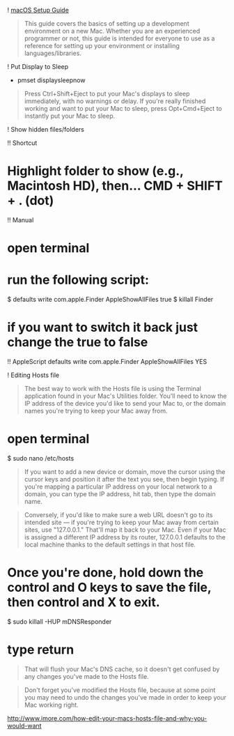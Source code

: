 ! [macOS Setup Guide](https://sourabhbajaj.com/mac-setup/)
> This guide covers the basics of setting up a development environment on a new Mac. Whether you are an experienced programmer or not, this guide is intended for everyone to use as a reference for setting up your environment or installing languages/libraries.

! Put Display to Sleep
* pmset displaysleepnow
> Press Ctrl+Shift+Eject to put your Mac's displays to sleep immediately, with no warnings or delay. If you're really finished working and want to put your Mac to sleep, press Opt+Cmd+Eject to instantly put your Mac to sleep.

! Show hidden files/folders

!! Shortcut
# Highlight folder to show (e.g., Macintosh HD), then... CMD + SHIFT + . (dot)

!! Manual
# open terminal 
# run the following script:  
$ defaults write com.apple.Finder AppleShowAllFiles true 
$ killall Finder 
# if you want to switch it back just change the true to false

!! AppleScript 
defaults write com.apple.Finder AppleShowAllFiles YES

! Editing Hosts file
> The best way to work with the Hosts file is using the Terminal application found in your Mac's Utilities folder. You'll need to know the IP address of the device you'd like to send your Mac to, or the domain names you're trying to keep your Mac away from. 

# open terminal
$ sudo nano /etc/hosts 

> If you want to add a new device or domain, move the cursor using the cursor keys and position it after the text you see, then begin typing. If you're mapping a particular IP address on your local network to a domain, you can type the IP address, hit tab, then type the domain name. 

> Conversely, if you'd like to make sure a web URL doesn't go to its intended site — if you're trying to keep your Mac away from certain sites, use "127.0.0.1." That'll map it back to your Mac. Even if your Mac is assigned a different IP address by its router, 127.0.0.1 defaults to the local machine thanks to the default settings in that host file. 

# Once you're done, hold down the control and O keys to save the file, then control and X to exit. 
$ sudo killall -HUP mDNSResponder 
# type return
> That will flush your Mac's DNS cache, so it doesn't get confused by any changes you've made to the Hosts file. 

> Don't forget you've modified the Hosts file, because at some point you may need to undo the changes you've made in order to keep your Mac working right. 

<http://www.imore.com/how-edit-your-macs-hosts-file-and-why-you-would-want>
